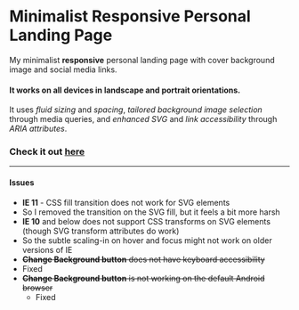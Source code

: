 # Minimalist Responsive Personal Landing Page

My minimalist **responsive** personal landing page with cover background image and social media links.

#### It works on all devices in landscape and portrait orientations.

It uses _fluid sizing_ and _spacing_, _tailored background image selection_ through media queries, and _enhanced SVG_ and _link accessibility_ through _ARIA attributes_.

### Check it out **[here](http://jorypestorious.com)**

---

#### Issues
* **IE 11** - CSS fill transition does not work for SVG elements
 * So I removed the transition on the SVG fill, but it feels a bit more harsh
* **IE 10** and below does not support CSS transforms on SVG elements (though SVG transform attributes do work)
 * So the subtle scaling-in on hover and focus might not work on older versions of IE
* ~~**Change Background button** does not have keyboard accessibility~~
 * Fixed
* ~~**Change Background button** is not working on the default Android browser~~
  * Fixed
